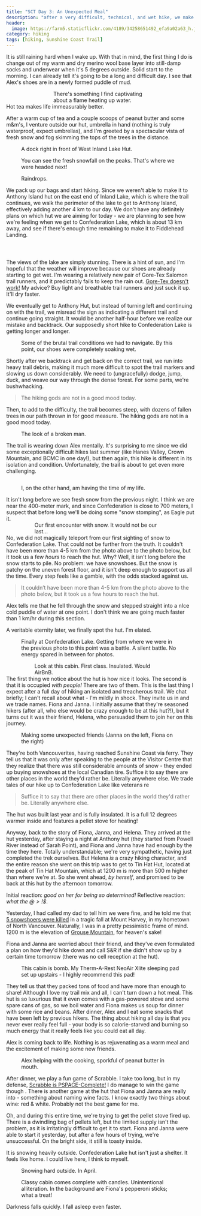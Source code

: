 ```yaml
---
title: "SCT Day 3: An Unexpected Meal"
description: "after a very difficult, technical, and wet hike, we make some unexpected friends at the luxurious Confederation Lake hut"
header:
  image: https://farm5.staticflickr.com/4189/34258651492_efa9a02a63_h.jpg
category: hiking
tags: [hiking, Sunshine Coast Trail]
---
```

It is still raining hard when I wake up. With that in mind, the first thing I do is change out of my warm and dry merino wool base layer into still-damp socks and underwear when it's 5 degrees outside. Solid start to the morning. I can already tell it's going to be a long and difficult day. I see that Alex's shoes are in a newly formed puddle of mud.
<figure style="width: 50%; margin: auto;"> 
  <img data-original="https://farm3.staticflickr.com/2827/33989673330_eb39217d1c_h.jpg" data-action="zoom" class="inline-image"/>
  <figcaption>There's something I find captivating about a flame heating up water.</figcaption>
</figure>
Hot tea makes life immeasurably better. 

After a warm cup of tea and a couple scoops of peanut butter and some m&amp;m's, I venture outside our hut, umbrella in hand (nothing is truly waterproof, expect umbrellas), and I'm greeted by a spectacular vista of fresh snow and fog skimming the tops of the trees in the distance. 
<figure> 
  <img data-original="https://farm3.staticflickr.com/2889/33563783943_f45276295a_h.jpg" data-action="zoom" class="inline-image"/>
  <figcaption>A dock right in front of West Inland Lake Hut.</figcaption>
</figure>
<figure> 
  <img data-original="https://farm3.staticflickr.com/2884/34374139025_424f415cda_h.jpg" data-action="zoom" class="inline-image"/>
  <figcaption>You can see the fresh snowfall on the peaks. That's where we were headed next!</figcaption>
</figure>
<figure> 
  <img data-original="https://farm3.staticflickr.com/2890/34215743862_dbdc28de91_h.jpg" data-action="zoom" class="inline-image"/>
  <figcaption>Raindrops.</figcaption>
</figure>
We pack up our bags and start hiking. Since we weren't able to make it to Anthony Island hut on the east end of Inland Lake, which is where the trail continues, we walk the perimeter of the lake to get to Anthony Island, effectively adding another 4 km to our day. We don't have any definitely plans on which hut we are aiming for today - we are planning to see how we're feeling when we get to Confederation Lake, which is about 13 km away, and see if there's enough time remaining to make it to Fiddlehead Landing. 
<figure> 
  <img data-original="https://farm3.staticflickr.com/2881/34374139385_8a089843fd_h.jpg" data-action="zoom" class="inline-image"/>
</figure>
<figure> 
  <img data-original="https://farm5.staticflickr.com/4170/34374139435_a587ebd540_h.jpg" data-action="zoom" class="inline-image"/>
</figure>
<figure> 
  <img data-original="https://farm3.staticflickr.com/2848/34332771286_b85ff5680c_h.jpg" data-action="zoom" class="inline-image"/>
</figure>
The views of the lake are simply stunning. There is a hint of sun, and I'm hopeful that the weather will improve because our shoes are already starting to get wet. I'm wearing a relatively new pair of Gore-Tex Salomon trail runners, and it predictably fails to keep the rain out. <a href="http://andrewskurka.com/2016/waterproof-gore-tex-shoes-second-chance-complete-failure/">Gore-Tex doesn't work!</a> My advice? Buy light and breathable trail runners and just suck it up. It'll dry faster. 

We eventually get to Anthony Hut, but instead of turning left and continuing on with the trail, we misread the sign as indicating a different trail and continue going straight. It would be another half-hour before we realize our mistake and backtrack. Our supposedly short hike to Confederation Lake is getting longer and longer.
<figure> 
  <img data-original="https://farm3.staticflickr.com/2839/33979313190_de09d77098_h.jpg" data-action="zoom" class="inline-image"/>
  <figcaption>Some of the brutal trail conditions we had to navigate. By this point, our shoes were completely soaking wet.</figcaption>
</figure>
Shortly after we backtrack and get back on the correct trail, we run into heavy trail debris, making it much more difficult to spot the trail markers and slowing us down considerably. We need to (ungracefully) dodge, jump, duck, and weave our way through the dense forest. For some parts, we're bushwhacking. 
<figure style="width: 70%; margin: auto;"> 
  <img data-original="https://farm3.staticflickr.com/2864/34232818681_f9a127bdd0_h.jpg" data-action="zoom" class="inline-image"/>
</figure>
<blockquote>The hiking gods are not in a good mood today.</blockquote>
Then, to add to the difficulty, the trail becomes steep, with dozens of fallen trees in our path thrown in for good measure. The hiking gods are not in a good mood today.
<figure> 
  <img data-original="https://farm3.staticflickr.com/2805/33521596044_14ac1a5dbc_h.jpg" data-action="zoom" class="inline-image"/>
  <figcaption>The look of a broken man.</figcaption>
</figure>
The trail is wearing down Alex mentally. It's surprising to me since we did some exceptionally difficult hikes last summer (like Hanes Valley, Crown Mountain, and BCMC in one day!), but then again, this hike is different in its isolation and condition. Unfortunately, the trail is about to get even more challenging. 
<figure> 
  <img data-original="https://farm5.staticflickr.com/4158/33553016533_797b32178a_h.jpg" data-action="zoom" class="inline-image"/>
</figure>
<figure> 
  <img data-original="https://farm5.staticflickr.com/4181/34232829061_7c4516dae3_h.jpg" data-action="zoom" class="inline-image"/>
  <figcaption>I, on the other hand, am having the time of my life.</figcaption>
</figure>
It isn't long before we see fresh snow from the previous night. I think we are near the 400-meter mark, and since Confederation is close to 700 meters, I suspect that before long we'll be doing some "snow stomping", as Eagle put it. 
<figure style="width: 70%; margin: auto;"> 
  <img data-original="https://farm5.staticflickr.com/4174/33553016183_875d9f8a15_h.jpg" data-action="zoom" class="inline-image"/>
  <figcaption>Our first encounter with snow. It would not be our last...</figcaption>
</figure>
No, we did not magically teleport from our first sighting of snow to Confederation Lake. That could not be further from the truth. It couldn't have been more than 4-5 km from the photo above to the photo below, but it took us a few <em>hours</em> to reach the hut. Why? Well, it isn't long before the snow starts to pile. No problem: we have snowshoes. But the snow is patchy on the uneven forest floor, and it isn't deep enough to support us all the time. Every step feels like a gamble, with the odds stacked against us. 

<blockquote>It couldn’t have been more than 4-5 km from the photo above to the photo below, but it took us a few hours to reach the hut.</blockquote>
Alex tells me that he fell through the snow and stepped straight into a nIce cold puddle of water at one point. I don't think we are going much faster than 1 km/hr during this section.  

A veritable eternity later, we finally spot the hut. I'm elated. 
<figure> 
  <img data-original="https://farm3.staticflickr.com/2863/34232828401_dfb6f398f1_h.jpg" data-action="zoom" class="inline-image"/>
  <figcaption>Finally at Confederation Lake. Getting from where we were in the previous photo to this point was a battle. A silent battle. No energy spared in between for photos.</figcaption>
</figure>
<figure style="width: 70%; margin: auto;"> 
  <img data-original="https://farm5.staticflickr.com/4163/33979312830_b764d8ceb0_h.jpg" data-action="zoom" class="inline-image"/>
  <figcaption>Look at this cabin. First class. Insulated. Would AirBnB.</figcaption>
</figure>
The first thing we notice about the hut is how nice it looks. The second is that it is occupied <em>with people!</em> There are two of them. This is the last thing I expect after a full day of hiking an isolated and treacherous trail. We chat briefly; I can't recall about what - I'm mildly in shock. They invite us in and we trade names. Fiona and Janna. I initially assume that they're seasoned hikers (after all, who else would be crazy enough to be at this hut?!), but it turns out it was their friend, Helena, who persuaded them to join her on this journey. 
<figure> 
  <img data-original="https://farm5.staticflickr.com/4159/33553015133_38b217f4f8_h.jpg" data-action="zoom" class="inline-image"/>
  <figcaption>Making some unexpected friends (Janna on the left, Fiona on the right)</figcaption>
</figure>
They're both Vancouverites, having reached Sunshine Coast via ferry. They tell us that it was only after speaking to the people at the Visitor Centre that they realize that there was still considerable amounts of snow - they ended up buying snowshoes at the local Canadian tire. Suffice it to say there are other places in the world they'd rather be. Literally anywhere else. We trade tales of our hike up to Confederation Lake like veterans re

<blockquote>Suffice it to say that there are other places in the world they'd rather be. Literally anywhere else. </blockquote>

The hut was built last year and is fully insulated. It is a full 12 degrees warmer inside and features a pellet stove for heating!

Anyway, back to the story of Fiona, Janna, and Helena. They arrived at the hut yesterday, after staying a night at Anthony hut (they started from Powell River instead of Sarah Point), and Fiona and Janna have had enough by the time they here. Totally understandable; we're very sympathetic, having just completed the trek ourselves. But Helena <em>is</em> a crazy hiking character, and the entire reason she went on this trip was to get to Tin Hat Hut, located at the peak of Tin Hat Mountain, which at 1200 m is more than 500 m higher than where we're at. So she went ahead, <em>by herself</em>, and promised to be back at this hut by the afternoon tomorrow. 

Initial reaction: <em>good on her for being so determined!</em> Reflective reaction: <em>what the $@>!$$</em>.

Yesterday, I had called my dad to tell him we were fine, and he told me that <a href="http://bc.ctvnews.ca/five-bodies-recovered-after-500-metre-fall-at-mt-harvey-1.3361340">5 snowshoers were killed</a> in a tragic fall at Mount Harvey, in my hometown of North Vancouver. Naturally, I was in a pretty pessimistic frame of mind. 1200 m is the elevation of <a href="https://www.grousemountain.com/">Grouse Mountain</a>, for heaven's sake!

Fiona and Janna are worried about their friend, and they've even formulated a plan on how they'd hike down and call S&R if she didn't show up by a certain time tomorrow (there was no cell reception at the hut). 
<figure> 
  <img data-original="https://farm3.staticflickr.com/2855/33553015453_e1ec03b91b_h.jpg" data-action="zoom" class="inline-image"/>
  <figcaption>This cabin is bomb. My Therm-A-Rest NeoAir Xlite sleeping pad set up upstairs - I highly recommend this pad!</figcaption>
</figure>
They tell us that they packed tons of food and have more than enough to share! Although I love my trail mix and all, I can't turn down a hot meal. This hut is so luxurious that it even comes with a gas-powered stove and some spare cans of gas, so we boil water and Fiona makes us soup for dinner with some rice and beans. After dinner, Alex and I eat some snacks that have been left by previous hikers. The thing about hiking all day is that you never ever really feel full - your body is so calorie-starved and burning so much energy that it really feels like you could eat all day. 

Alex is coming back to life. Nothing is as rejuvenating as a warm meal and the excitement of making some new friends. 
<figure> 
  <img data-original="https://farm3.staticflickr.com/2877/34363695735_342f0568bb_h.jpg" data-action="zoom" class="inline-image"/>
  <figcaption>Alex helping with the cooking, sporkful of peanut butter in mouth.</figcaption>
</figure>
After dinner, we play a fun game of Scrabble. I take too long, but in my defense, <a href="https://arxiv.org/pdf/1201.5298.pdf">Scrabble is PSPACE-Complete!</a> I do manage to win the game though <i class="fa fa-smile-o" aria-hidden="true"></i>. There is another game at the hut that Fiona and Janna are really into - something about naming wine facts. I know exactly two things about wine: red &amp; white. Probably not the best game for me. 

Oh, and during this entire time, we're trying to get the pellet stove fired up. There is a dwindling bag of pellets left, but the limited supply isn't the problem, as it is irritatingly difficult to get it to start. Fiona and Janna were able to start it yesterday, but after a few hours of trying, we're unsuccessful. On the bright side, it still is toasty inside. 

It is snowing heavily outside. Confederation Lake hut isn't just a shelter. It feels like home. I could live here, I think to myself. 
<figure> 
  <img data-original="https://farm3.staticflickr.com/2887/33979312760_9d42206ab5_h.jpg" data-action="zoom" class="inline-image"/>
  <figcaption>Snowing hard outside. In April.</figcaption>
</figure>
<figure> 
  <img data-original="https://farm5.staticflickr.com/4191/34363702165_fd18ef86bd_h.jpg" data-action="zoom" class="inline-image"/>
  <figcaption>Classy cabin comes complete with candles. Unintentional alliteration. In the background are Fiona's pepperoni sticks; what a treat!</figcaption>
</figure>
Darkness falls quickly. I fall asleep even faster. 


